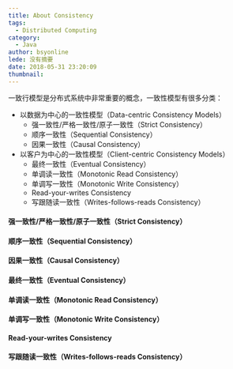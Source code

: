 ```yaml
---
title: About Consistency
tags:
  - Distributed Computing
category:
  - Java
author: bsyonline
lede: 没有摘要
date: 2018-05-31 23:20:09
thumbnail:
---
```


一致行模型是分布式系统中非常重要的概念，一致性模型有很多分类：

* 以数据为中心的一致性模型（Data-centric Consistency Models）
	- 强一致性/严格一致性/原子一致性（Strict Consistency）
	- 顺序一致性（Sequential Consistency）
	- 因果一致性（Causal Consistency）
* 以客户为中心的一致性模型（Client-centric Consistency Models）
	- 最终一致性（Eventual Consistency）
	- 单调读一致性（Monotonic Read Consistency）
	- 单调写一致性（Monotonic Write Consistency）
	- Read-your-writes Consistency
	- 写跟随读一致性（Writes-follows-reads Consistency）

#### **强一致性/严格一致性/原子一致性（Strict Consistency）**

#### **顺序一致性（Sequential Consistency）**

#### **因果一致性（Causal Consistency）**

#### **最终一致性（Eventual Consistency）**

#### **单调读一致性（Monotonic Read Consistency）**

#### **单调写一致性（Monotonic Write Consistency）**

#### **Read-your-writes Consistency**

#### **写跟随读一致性（Writes-follows-reads Consistency）**



